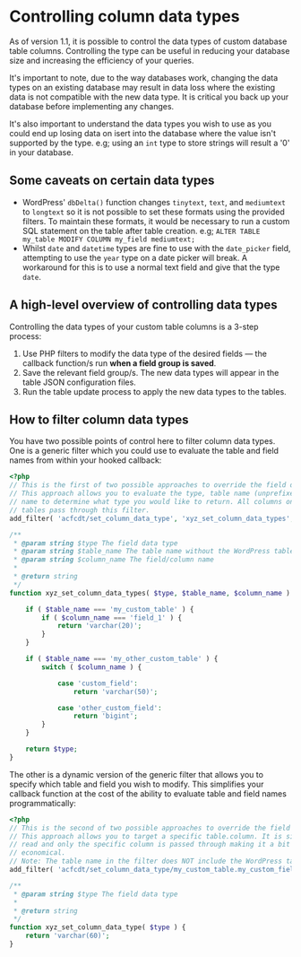 # Controlling column data types

As of version 1.1, it is possible to control the data types of custom database table columns. Controlling the type can
be useful in reducing your database size and increasing the efficiency of your queries.

It's important to note, due to the way databases work, changing the data types on an existing database may result in
data loss where the existing data is not compatible with the new data type. It is critical you back up your database
before implementing any changes.

It's also important to understand the data types you wish to use as you could end up losing data on isert into the
database where the value isn't supported by the type. e.g; using an `int` type to store strings will result a '0' in
your database.

## Some caveats on certain data types

- WordPress' `dbDelta()` function changes `tinytext`, `text`, and `mediumtext` to `longtext` so it is not possible to
  set these formats using the provided filters. To maintain these formats, it would be necessary to run a custom SQL
  statement on the table after table creation. e.g; `ALTER TABLE my_table MODIFY COLUMN my_field mediumtext;`
- Whilst `date` and `datetime` types are fine to use with the `date_picker` field, attempting to use the `year` type on
  a date picker will break. A workaround for this is to use a normal text field and give that the type `date`.

## A high-level overview of controlling data types

Controlling the data types of your custom table columns is a 3-step process:

1. Use PHP filters to modify the data type of the desired fields — the callback function/s run **when a field group is
   saved**.
1. Save the relevant field group/s. The new data types will appear in the table JSON configuration files.
1. Run the table update process to apply the new data types to the tables.

## How to filter column data types

You have two possible points of control here to filter column data types. One is a generic filter which you could use to
evaluate the table and field names from within your hooked callback:

```php
<?php
// This is the first of two possible approaches to override the field data type.
// This approach allows you to evaluate the type, table name (unprefixed), and column 
// name to determine what type you would like to return. All columns on all custom 
// tables pass through this filter.
add_filter( 'acfcdt/set_column_data_type', 'xyz_set_column_data_types', 10, 3 );

/**
 * @param string $type The field data type
 * @param string $table_name The table name without the WordPress table prefix
 * @param string $column_name The field/column name
 *
 * @return string
 */
function xyz_set_column_data_types( $type, $table_name, $column_name ) {

	if ( $table_name === 'my_custom_table' ) {
		if ( $column_name === 'field_1' ) {
			return 'varchar(20)';
		}
	}

	if ( $table_name === 'my_other_custom_table' ) {
		switch ( $column_name ) {

			case 'custom_field':
				return 'varchar(50)';

			case 'other_custom_field':
				return 'bigint';
		}
	}

	return $type;
}
```

The other is a dynamic version of the generic filter that allows you to specify which table and field you wish to
modify. This simplifies your callback function at the cost of the ability to evaluate table and field names
programmatically:

```php
<?php
// This is the second of two possible approaches to override the field data type.
// This approach allows you to target a specific table.column. It is simpler to 
// read and only the specific column is passed through making it a bit more 
// economical.
// Note: The table name in the filter does NOT include the WordPress table prefix.
add_filter( 'acfcdt/set_column_data_type/my_custom_table.my_custom_field', 'xyz_set_column_data_type' );

/**
 * @param string $type The field data type
 *
 * @return string
 */
function xyz_set_column_data_type( $type ) {
	return 'varchar(60)';
}
```